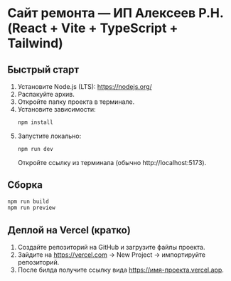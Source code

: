 # Сайт ремонта — ИП Алексеев Р.Н. (React + Vite + TypeScript + Tailwind)

## Быстрый старт
1) Установите Node.js (LTS): https://nodejs.org/
2) Распакуйте архив.
3) Откройте папку проекта в терминале.
4) Установите зависимости:
   ```bash
   npm install
   ```
5) Запустите локально:
   ```bash
   npm run dev
   ```
   Откройте ссылку из терминала (обычно http://localhost:5173).

## Сборка
```bash
npm run build
npm run preview
```

## Деплой на Vercel (кратко)
1) Создайте репозиторий на GitHub и загрузите файлы проекта.
2) Зайдите на https://vercel.com → New Project → импортируйте репозиторий.
3) После билда получите ссылку вида https://имя-проекта.vercel.app.